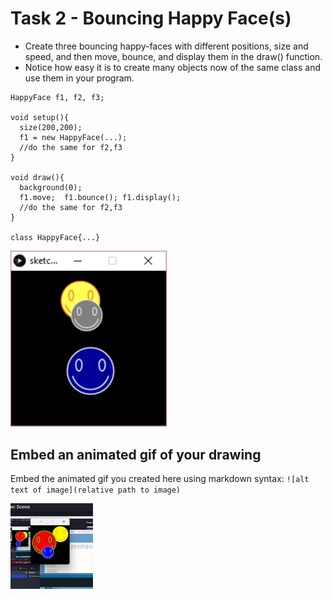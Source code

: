 # Task 2 - Bouncing Happy Face(s)

- Create three bouncing happy-faces with different positions, size and speed, and then move, bounce, and display them in the draw() function. 
- Notice how easy it is to create many objects now of the same class and use them in your program.
```
HappyFace f1, f2, f3;

void setup(){
  size(200,200);
  f1 = new HappyFace(...);
  //do the same for f2,f3
}

void draw(){
  background(0);
  f1.move;  f1.bounce(); f1.display();
  //do the same for f2,f3
}

class HappyFace{...}
```
<img src="../images/img4.png" width="250px">

## Embed an animated gif of your drawing

Embed the animated gif you created here using markdown syntax: `![alt text of image](relative path to image)`

![task2](task2.gif)
